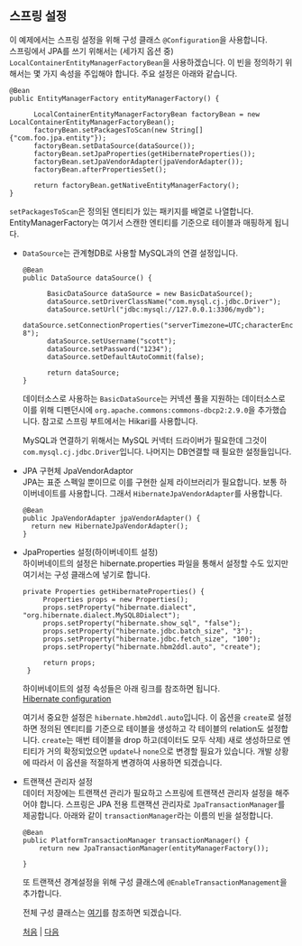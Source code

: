 ## 스프링 설정
이 예제에서는 스프링 설정을 위해 구성 클래스 `@Configuration`을 사용합니다.  
스프링에서 JPA를 쓰기 위해서는 (세가지 옵션 중) `LocalContainerEntityManagerFactoryBean`을 사용하겠습니다. 이 빈을 정의하기 위해서는 몇 가지 속성을 주입해야 합니다. 주요 설정은 아래와 같습니다.


  ```
  @Bean
  public EntityManagerFactory entityManagerFactory() {
		
		LocalContainerEntityManagerFactoryBean factoryBean = new LocalContainerEntityManagerFactoryBean();
		factoryBean.setPackagesToScan(new String[]{"com.foo.jpa.entity"});
		factoryBean.setDataSource(dataSource());
		factoryBean.setJpaProperties(getHibernateProperties());
		factoryBean.setJpaVendorAdapter(jpaVendorAdapter());
		factoryBean.afterPropertiesSet();
		
		return factoryBean.getNativeEntityManagerFactory();
  }	
  ```
  `setPackagesToScan`은 정의된 엔티티가 있는 패키지를 배열로 나열합니다. EntityManagerFactory는 여기서 스캔한 엔티티를 기준으로 테이블과 매핑하게 됩니다.
- `DataSource`는 관계형DB로 사용할 MySQL과의 연결 설정입니다. 
  ```
  @Bean
  public DataSource dataSource() {
		
		BasicDataSource dataSource = new BasicDataSource();		
		dataSource.setDriverClassName("com.mysql.cj.jdbc.Driver");		
		dataSource.setUrl("jdbc:mysql://127.0.0.1:3306/mydb");	
		dataSource.setConnectionProperties("serverTimezone=UTC;characterEncoding=UTF-8");
		dataSource.setUsername("scott");
		dataSource.setPassword("1234");
		dataSource.setDefaultAutoCommit(false);
		
		return dataSource;		
  }
  ```
  데이터소스로 사용하는 `BasicDataSource`는 커넥션 풀을 지원하는 데이터소스로 이를 위해 디펜던시에 
`org.apache.commons:commons-dbcp2:2.9.0`을 추가했습니다. 참고로 스프링 부트에서는 Hikari를 사용합니다.

  MySQL과 연결하기 위해서는 MySQL 커넥터 드라이버가 필요한데 그것이 `com.mysql.cj.jdbc.Driver`입니다. 나머지는 DB연결할 때 필요한 설정들입니다.

- JPA 구현체 JpaVendorAdaptor  
JPA는 표준 스펙일 뿐이므로 이를 구현한 실제 라이브러리가 필요합니다. 보통 하이버네이트를 사용합니다. 그래서 `HibernateJpaVendorAdapter`를 사용합니다.

  ```
  @Bean
  public JpaVendorAdapter jpaVendorAdapter() {		
    return new HibernateJpaVendorAdapter();
  }
  ```

- JpaProperties 설정(하이버네이트 설정)  
하이버네이트의 설정은 hibernate.properties 파일을 통해서 설정할 수도 있지만 여기서는 구성 클래스에 넣기로 합니다.
   ```
   private Properties getHibernateProperties() {
		Properties props = new Properties();
		props.setProperty("hibernate.dialect", "org.hibernate.dialect.MySQL8Dialect");
		props.setProperty("hibernate.show_sql", "false");		
		props.setProperty("hibernate.jdbc.batch_size", "3");
		props.setProperty("hibernate.jdbc.fetch_size", "100");
		props.setProperty("hibernate.hbm2ddl.auto", "create");
		
		return props;		
	}
    ```
  하이버네이트의 설정 속성들은 아래 링크를 참조하면 됩니다.  
  [Hibernate configuration](https://docs.jboss.org/hibernate/orm/5.3/userguide/html_single/Hibernate_User_Guide.html#configurations)

  여기서 중요한 설정은 `hibernate.hbm2ddl.auto`입니다. 이 옵션을 `create`로 설정하면 정의된 엔티티를 기준으로 테이블을 생성하고 각 테이블의 relation도 설정합니다. `create`는 매번 테이블을 drop 하고(데이터도 모두 삭제) 새로 생성하므로 엔티티가 거의 확정되었으면 `update`나 `none`으로 변경할 필요가 있습니다. 개발 상황에 따라서 이 옵션을 적절하게 변경하여 사용하면 되겠습니다.

- 트랜잭션 관리자 설정  
데이터 저장에는 트랜잭션 관리가 필요하고 스프링에 트랜잭션 관리자 설정을 해주어야 합니다. 스프링은 JPA 전용 트랜잭션 관리자로 `JpaTransactionManager`를 제공합니다. 아래와 같이 `transactionManager`라는 이름의 빈을 설정합니다.
  ```
  @Bean
  public PlatformTransactionManager transactionManager() {
	  return new JpaTransactionManager(entityManagerFactory());
		
  }
  ```
  또 트랜잭션 경계설정을 위해 구성 클래스에 `@EnableTransactionManagement`을 추가합니다. 
  
  전체 구성 클래스는 [여기](https://github.com/boyd-dev/demo-jpa/blob/main/example/demog-spring/src/main/java/com/foo/jpa/config/AppConfig.java)를 참조하면 되겠습니다.

  [처음](../README.md) | [다음](../05/README.md)